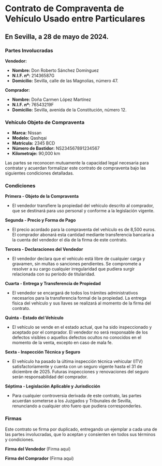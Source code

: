 # Contrato de Compraventa de Vehículo Usado entre Particulares

## En Sevilla, a 28 de mayo de 2024.

### Partes Involucradas

**Vendedor:**

- **Nombre:** Don Roberto Sánchez Domínguez
- **N.I.F. nº:** 21436587G
- **Domicilio:** Sevilla, calle de las Magnolias, número 47.

**Comprador:**

- **Nombre:** Doña Carmen López Martínez
- **N.I.F. nº:** 76543219F
- **Domicilio:** Sevilla, avenida de la Constitución, número 12.

### Vehículo Objeto de Compraventa

- **Marca:** Nissan
- **Modelo:** Qashqai
- **Matrícula:** 2345 BCD
- **Número de Bastidor:** NS234567891234567
- **Kilometraje:** 90,000 km

Las partes se reconocen mutuamente la capacidad legal necesaria para contratar y acuerdan formalizar este contrato de
compraventa bajo las siguientes condiciones detalladas.

### Condiciones

**Primera - Objeto de la Compraventa**

- El vendedor transfiere la propiedad del vehículo descrito al comprador, que se destinará para uso personal y conforme
  a la legislación vigente.

**Segunda - Precio y Forma de Pago**

- El precio acordado para la compraventa del vehículo es de 8,500 euros. El comprador abonará esta cantidad mediante
  transferencia bancaria a la cuenta del vendedor el día de la firma de este contrato.

**Tercera - Declaraciones del Vendedor**

- El vendedor declara que el vehículo está libre de cualquier carga y gravamen, sin multas o sanciones pendientes. Se
  compromete a resolver a su cargo cualquier irregularidad que pudiera surgir relacionada con su período de titularidad.

**Cuarta - Entrega y Transferencia de Propiedad**

- El vendedor se encargará de todos los trámites administrativos necesarios para la transferencia formal de la
  propiedad. La entrega física del vehículo y sus llaves se realizará al momento de la firma del contrato.

**Quinta - Estado del Vehículo**

- El vehículo se vende en el estado actual, que ha sido inspeccionado y aceptado por el comprador. El vendedor no será
  responsable de los defectos visibles o aquellos defectos ocultos no conocidos en el momento de la venta, excepto en
  caso de mala fe.

**Sexta - Inspección Técnica y Seguro**

- El vehículo ha pasado la última inspección técnica vehicular (ITV) satisfactoriamente y cuenta con un seguro vigente
  hasta el 31 de diciembre de 2025. Futuras inspecciones y renovaciones del seguro serán responsabilidad del comprador.

**Séptima - Legislación Aplicable y Jurisdicción**

- Para cualquier controversia derivada de este contrato, las partes acuerdan someterse a los Juzgados y Tribunales de
  Sevilla, renunciando a cualquier otro fuero que pudiera corresponderles.

### Firmas

Este contrato se firma por duplicado, entregando un ejemplar a cada una de las partes involucradas, que lo aceptan y
consienten en todos sus términos y condiciones.

**Firma del Vendedor**
(Firma aquí)

**Firma del Comprador**
(Firma aquí)

